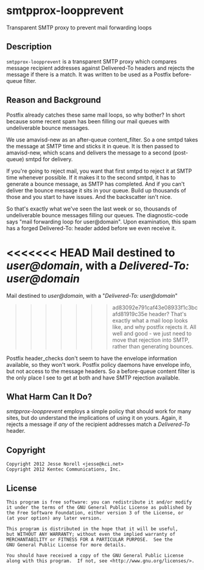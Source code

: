 smtpprox-loopprevent
====================

Transparent SMTP proxy to prevent mail forwarding loops


Description
-----------

`smtpprox-loopprevent` is a transparent SMTP proxy which compares
message recipient addresses against Delivered-To headers
and rejects the message if there is a match.  It was written
to be used as a Postfix before-queue filter.


Reason and Background
---------------------

Postfix already catches these same mail loops, so why bother?
In short because some recent spam has been filling our mail
queues with undeliverable bounce messages.

We use amavisd-new as an after-queue content\_filter.  So a one
smtpd takes the message at SMTP time and sticks it in queue.
It is then passed to amavisd-new, which scans and delivers the
message to a second (post-queue) smtpd for delivery.

If you're going to reject mail, you want that first smtpd to
reject it at SMTP time whenever possible.  If it makes it to
the second smtpd, it has to generate a bounce message, as SMTP
has completed.  And if you can't deliver the bounce message
it sits in your queue.  Build up thousands of those and you
start to have issues.  And the backscatter isn't nice.

So that's exactly what we've seen the last week or so,
thousands of undeliverable bounce messages filling our queues.
The diagnostic-code says "mail forwarding loop for user@domain".
Upon examination, this spam has a forged Delivered-To: header
added before we even receive it.

<<<<<<< HEAD
Mail destined to *user@domain*, with a *Delivered-To: user@domain*
=======
Mail destined to *user@domain*, with a \"*Delivered-To: user@domain*\"
>>>>>>> ad83092e791caf43e08933f1c3bcafd81919c35e
header?  That's exactly what a mail loop looks like, and why
postfix rejects it.  All well and good - we just need to move
that rejection into SMTP, rather than generating bounces.

Postfix header\_checks don't seem to have the envelope information
available, so they won't work.  Postfix policy daemons have
envelope info, but not access to the message headers.  So a
before-queue content filter is the only place I see to get at both
and have SMTP rejection available.


What Harm Can It Do?
--------------------

*smtpprox-loopprevent* employs a simple policy that should work
for many sites, but do understand the implications of using it on
yours.  Again, it rejects a message if *any* of the recipient
addresses match a *Delivered-To* header.


Copyright
---------

    Copyright 2012 Jesse Norell <jesse@kci.net>
    Copyright 2012 Kentec Communications, Inc.


License
-------

    This program is free software: you can redistribute it and/or modify
    it under the terms of the GNU General Public License as published by
    the Free Software Foundation, either version 3 of the License, or
    (at your option) any later version.

    This program is distributed in the hope that it will be useful,
    but WITHOUT ANY WARRANTY; without even the implied warranty of
    MERCHANTABILITY or FITNESS FOR A PARTICULAR PURPOSE.  See the
    GNU General Public License for more details.

    You should have received a copy of the GNU General Public License
    along with this program.  If not, see <http://www.gnu.org/licenses/>.

